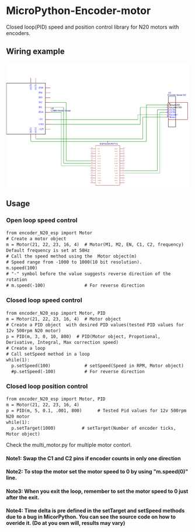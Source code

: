 # MicroPython-Encoder-motor
Closed loop(PID) speed and position control library for N20 motors with encoders.
## Wiring example
![Schematic][wire]
## Usage
### Open loop speed control
```
from encoder_N20_esp import Motor
# Create a motor object
m = Motor(21, 22, 23, 16, 4)  # Motor(M1, M2, EN, C1, C2, frequency) Default frequency is set at 50Hz
# Call the speed method using the  Motor object(m)
# Speed range from -1000 to 1000(10 bit resolution). 
m.speed(100)  
# "-" symbol before the value suggests reverse direction of the rotation 
# m.speed(-100)               # For reverse direction
```
### Closed loop speed control
```
from encoder_N20_esp import Motor, PID
m = Motor(21, 22, 23, 16, 4)  # Motor object
# Create a PID object  with desired PID values(tested PID values for 12v 500rpm N20 motor)
p = PID(m, 3, 0, 10, 800)  # PID(Motor object, Propotional, Derivative, Integral, Max correction speed)
# Create a loop
# Call setSpeed method in a loop
while(1):
  p.setSpeed(100)             # setSpeed(Speed in RPM, Motor object)
  #p.setSpeed(-100)           # For reverse direction
```

### Closed loop position control
```
from encoder_N20_esp import Motor, PID
m = Motor(21, 22, 23, 16, 4)
p = PID(m, 5, 0.1, .001, 800)      # Tested Pid values for 12v 500rpm N20 motor
while(1):
  p.setTarget(1000)          # setTarget(Number of encoder ticks, Motor object)
```
Check the multi_motor.py for multiple motor contorl.
#### Note1: Swap the C1 and C2 pins if encoder counts in only one direction
#### Note2: To stop the motor set the motor speed to 0 by using "m.speed(0)" line.
#### Note3: When you exit the loop, remember to set the motor speed to 0 just after the exit.
#### Note4: Time delta is pre defined in the setTarget and setSpeed methods due to a bug in MicorPython. You can see the source code on how to overide it. (Do at you own will, results may vary)

[wire]: media/wire.png
